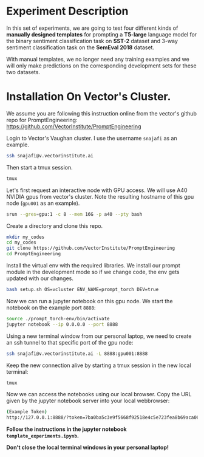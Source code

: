 # Experiment Description

<p> In this set of experiments, we are going to test four different kinds of <b>manually designed templates</b> for
prompting a <b>T5-large</b> language model for the binary sentiment classification task on <b>SST-2</b> dataset and 3-way sentiment classification task on the <b>SemEval 2018</b> dataset. </p>

<p> With manual templates, we no longer need any training examples and we will only make predictions on the corresponding development sets for these two datasets. </p>


# Installation On Vector's Cluster.

We assume you are following this instruction online from the vector's github repo for PromptEngineering:
https://github.com/VectorInstitute/PromptEngineering


Login to Vector's Vaughan cluster. I use the username `snajafi` as an example.
```bash
ssh snajafi@v.vectorinstitute.ai
```

Then start a tmux session.
```bash
tmux
```

Let's first request an interactive node with GPU access. We will use A40 NVIDIA gpus from vector's cluster.
Note the resulting hostname of this gpu node (`gpu001` as an example).
```bash
srun --gres=gpu:1 -c 8 --mem 16G -p a40 --pty bash
```

Create a directory and clone this repo.
```bash
mkdir my_codes
cd my_codes
git clone https://github.com/VectorInstitute/PromptEngineering
cd PromptEngineering
```

Install the virtual env with the required libraries. We install our prompt module in the development mode so if we change code, the env gets updated with our changes.
```bash
bash setup.sh OS=vcluster ENV_NAME=prompt_torch DEV=true
```

Now we can run a jupyter notebook on this gpu node. We start the notebook on the example port `8888`:
```bash
source ./prompt_torch-env/bin/activate
jupyter notebook --ip 0.0.0.0 --port 8888
```


Using a new terminal window from our personal laptop, we need to create an ssh tunnel to that specific port of the gpu node:
```bash
ssh snajafi@v.vectorinstitute.ai -L 8888:gpu001:8888
```


Keep the new connection alive by starting a tmux session in the new local terminal:
```bash
tmux
```

Now we can access the notebooks using our local browser. Copy the URL given by the jupyter notebook server into your local webbrowser:
```bash
(Example Token)
http://127.0.0.1:8888/?token=7ba0ba5c3e9f5668f92518e4c5e723fea8b69aca065b4d57
```


**Follow the instructions in the jupyter notebook `template_experiments.ipynb`.**

**Don't close the local terminal windows in your personal laptop!**
